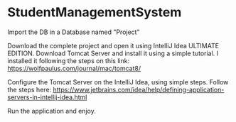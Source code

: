 # StudentManagementSystem
Import the DB in a Database named "Project"

Download the complete project and open it using IntelliJ Idea ULTIMATE EDITION.
Download Tomcat Server and install it using a simple tutorial.
I installed it following the steps on this link: https://wolfpaulus.com/journal/mac/tomcat8/

Configure the Tomcat Server on the IntelliJ Idea, using simple steps.
Follow the steps here: https://www.jetbrains.com/idea/help/defining-application-servers-in-intellij-idea.html

Run the application and enjoy.
